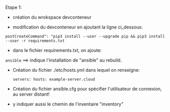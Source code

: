 Etape 1:

- création du wrokspace devconteneur

- modification du devconteneur en ajoutant la ligne ci_dessous:

`postCreateCommand": "pip3 install --user --upgrade pip && pip3 install --user -r requirements.txt`

- dans le fichier requirements.txt, on ajoute:

`ansible` ==> indique l'installation de "ansible" au rebuild.

- Création du fichier ./etc/hosts.yml dans lequel on renseigne:
    
    `servers:
        hosts:
            example-server.cloud`

- Création du fichier ansible.cfg pour spécifier l'utilisateur de connexion, au server distant!
- y indiquer aussi le chemin de l'inventaire "inventory"